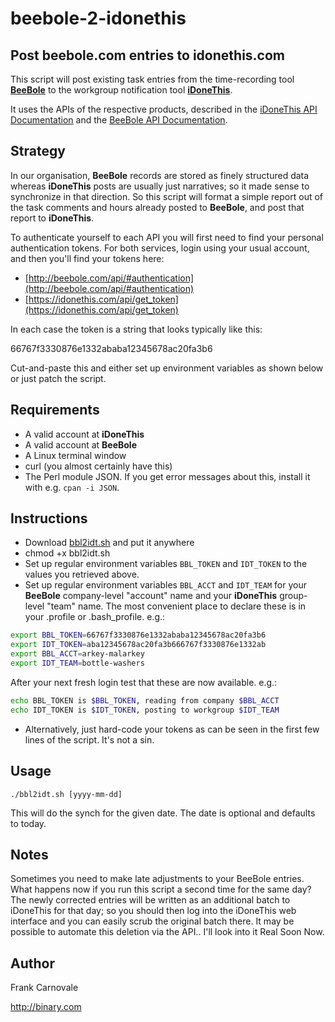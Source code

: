 beebole-2-idonethis
===================

Post **beebole.com** entries to **idonethis.com**
-----------------------------------------

This script will post existing task entries from the time-recording tool
[__BeeBole__](http://beebole.com "BeeBole Home Page")
to the workgroup notification tool
[__iDoneThis__](http://idonethis.com "iDoneThis Home Page").

It uses the APIs of the respective products, described in the
[iDoneThis API Documentation](http://idonethis.com/api/v0.1/)
and the
[BeeBole API Documentation](http://beebole.com/api/).

Strategy
--------
In our organisation, __BeeBole__ records are stored as finely structured data
whereas __iDoneThis__ posts are usually just narratives; so it made sense to synchronize in that direction.
So this script will format a simple report out of the task comments and hours already posted to __BeeBole__, and
post that report to __iDoneThis__.

To authenticate yourself to each API you will first need to find your personal authentication tokens.
For both services, login using your usual account, and then you'll find your tokens here:

- [http://beebole.com/api/#authentication](http://beebole.com/api/#authentication)
- [https://idonethis.com/api/get_token](https://idonethis.com/api/get_token)

In each case the token is a string that looks typically like this: 

66767f3330876e1332ababa12345678ac20fa3b6

Cut-and-paste this and either set up environment variables as shown below or just patch the script.

Requirements
------------

- A valid account at __iDoneThis__
- A valid account at __BeeBole__
- A Linux terminal window
- curl (you almost certainly have this)
- The Perl module JSON.  If you get error messages about this, install it with e.g. `cpan -i JSON`.

Instructions
------------

- Download [bbl2idt.sh](../blob/bbl2idt.sh) and put it anywhere
- chmod +x bbl2idt.sh
- Set up regular environment variables `BBL_TOKEN` and `IDT_TOKEN` to the values you retrieved above.
- Set up regular environment variables `BBL_ACCT` and `IDT_TEAM` for your __BeeBole__ company-level "account" name and your __iDoneThis__ group-level "team" name.
    The most convenient place to declare these is in your .profile or .bash_profile.  e.g.: 


```bash
export BBL_TOKEN=66767f3330876e1332ababa12345678ac20fa3b6
export IDT_TOKEN=aba12345678ac20fa3b666767f3330876e1332ab
export BBL_ACCT=arkey-malarkey
export IDT_TEAM=bottle-washers
```

  After your next fresh login test that these are now available. e.g.:


```bash
echo BBL_TOKEN is $BBL_TOKEN, reading from company $BBL_ACCT
echo IDT_TOKEN is $IDT_TOKEN, posting to workgroup $IDT_TEAM
```

- Alternatively, just hard-code your tokens as can be seen in the first few lines of the script.  It's not a sin.

Usage
-----

```
./bbl2idt.sh [yyyy-mm-dd]
```

This will do the synch for the given date.  The date is optional and defaults to today.

Notes
-----

Sometimes you need to make late adjustments to your BeeBole entries.
What happens now if you run this script a second time for the same day?
The newly corrected entries will be written as an additional batch to iDoneThis for that day;
so you should then log into the iDoneThis web interface and you can easily scrub the original batch there.
It may be possible to automate this deletion via the API.. I'll look into it Real Soon Now.

Author
------

Frank Carnovale

http://binary.com

